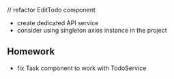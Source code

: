 // refactor EditTodo component

- create dedicated API service
- consider using singleton axios instance in the project

## Homework
- fix Task component to work with TodoService
